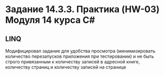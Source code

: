 ﻿# Задание 14.3.3. Практика (HW-03) Модуля 14 курса C#
## LINQ

Модифицировал задание для удобства просмотра (минимизировать количество перезапусков приложения при тестировании) и не быть строго привязанным к количеству записей в адресной книге, количеству страниц и количеству записей на странице
